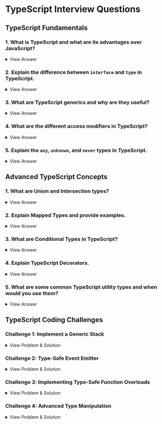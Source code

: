 # TypeScript Interview Questions

## TypeScript Fundamentals

### 1. What is TypeScript and what are its advantages over JavaScript?

<details>
<summary>View Answer</summary>

TypeScript is a strongly-typed, object-oriented, compiled language that is a superset of JavaScript. Advantages include:

- Static type checking at compile time
- Better IDE support with autocompletion and intellisense
- Early detection of errors
- Explicit interfaces and type definitions
- Better code organization with modules and namespaces
- Support for the latest ECMAScript features
- Improved maintainability for large codebases
</details>

### 2. Explain the difference between `interface` and `type` in TypeScript.

<details>
<summary>View Answer</summary>

Both `interface` and `type` are used for defining custom types, but they have some differences:

**Interfaces:**

- Can be extended using `extends` keyword
- Can be implemented by classes
- Can be merged when declared multiple times (declaration merging)
- Primarily used for object shapes

**Types:**

- Can create union and intersection types
- Can create mapped types and conditional types
- Can create tuple and array types more easily
- Can create utility types
- Can represent primitives, unions, and more complex types

```typescript
// Interface
interface User {
  name: string;
  age: number;
}

interface Employee extends User {
  employeeId: number;
}

// Type
type Point = {
  x: number;
  y: number;
};

type ID = string | number;
type UserOrPoint = User | Point;
```

</details>

### 3. What are TypeScript generics and why are they useful?

<details>
<summary>View Answer</summary>

Generics allow you to create reusable components that work with a variety of types rather than a single one. They provide a way to make components work with any data type and not restrict to one.

Benefits include:

- Type safety while maintaining flexibility
- Code reusability
- Reducing the need for type casting
- Self-documenting code that conveys intent

```typescript
// Generic function
function identity<T>(arg: T): T {
  return arg;
}

// Usage
let output1 = identity<string>("myString"); // type of output will be 'string'
let output2 = identity(123); // type argument inferred as number

// Generic interface
interface Collection<T> {
  add(item: T): void;
  get(index: number): T;
  size(): number;
}

// Generic class
class List<T> implements Collection<T> {
  private items: T[] = [];

  add(item: T): void {
    this.items.push(item);
  }

  get(index: number): T {
    return this.items[index];
  }

  size(): number {
    return this.items.length;
  }
}
```

</details>

### 4. What are the different access modifiers in TypeScript?

<details>
<summary>View Answer</summary>

TypeScript has three access modifiers:

- `public`: (default) Accessible from anywhere
- `private`: Accessible only within the class
- `protected`: Accessible within the class and its subclasses

There's also:

- `readonly`: Properties marked as readonly can only be assigned during initialization
- TypeScript 4.0+ introduces `#` private fields (ECMAScript private fields)

```typescript
class Employee {
  public name: string;
  private ssn: string;
  protected department: string;
  readonly employeeId: number;
  #secretKey: string; // ECMAScript private field

  constructor(name: string, ssn: string, department: string, id: number) {
    this.name = name;
    this.ssn = ssn;
    this.department = department;
    this.employeeId = id;
    this.#secretKey = "generated-secret";
  }
}
```

</details>

### 5. Explain the `any`, `unknown`, and `never` types in TypeScript.

<details>
<summary>View Answer</summary>

- `any`: Represents any JavaScript value without type-checking. It effectively opts out of type checking.
- `unknown`: Similar to `any` but safer, as it requires type checking or assertion before performing operations on the values.
- `never`: Represents values that never occur. Used for functions that never return (always throw or have infinite loops) or as the type of a variable that can never have a value.

```typescript
// any
let anyValue: any = 42;
anyValue.toString(); // No error

// unknown
let unknownValue: unknown = 42;
// unknownValue.toString();  // Error: Object is of type 'unknown'
if (typeof unknownValue === "number") {
  unknownValue.toFixed(); // OK, type narrowing applied
}

// never
function throwError(message: string): never {
  throw new Error(message);
}

function infiniteLoop(): never {
  while (true) {}
}
```

</details>

## Advanced TypeScript Concepts

### 1. What are Union and Intersection types?

<details>
<summary>View Answer</summary>

- **Union types** (`|`) represent values that could be one of several types. A value has a union type when it could be one of the specified types.
- **Intersection types** (`&`) combine multiple types into one, allowing you to add together existing types to get a single type with all features.

```typescript
// Union type
type StringOrNumber = string | number;
let value: StringOrNumber = "hello";
value = 42; // Also valid

// Intersection type
type Employee = {
  id: number;
  name: string;
};

type Manager = {
  employees: Employee[];
  department: string;
};

type ManagerWithEmployeeInfo = Employee & Manager;

const manager: ManagerWithEmployeeInfo = {
  id: 1,
  name: "John",
  employees: [],
  department: "Engineering",
};
```

</details>

### 2. Explain Mapped Types and provide examples.

<details>
<summary>View Answer</summary>

Mapped types allow you to create new types based on old ones by transforming properties. They are built on the syntax for index signatures.

```typescript
// Basic mapped type
type Readonly<T> = {
  readonly [P in keyof T]: T[P];
};

// Usage
interface Person {
  name: string;
  age: number;
}

const readonlyPerson: Readonly<Person> = {
  name: "John",
  age: 30,
};

// readonlyPerson.name = "Jane"; // Error: Cannot assign to 'name' because it is a read-only property

// More complex mapped type with modifiers
type Optional<T> = {
  [P in keyof T]?: T[P];
};

type Nullable<T> = {
  [P in keyof T]: T[P] | null;
};
```

</details>

### 3. What are Conditional Types in TypeScript?

<details>
<summary>View Answer</summary>

Conditional types select one of two possible types based on a condition. They help to model the relationship between types in a more expressive way.

```typescript
type TypeName<T> = T extends string
  ? "string"
  : T extends number
  ? "number"
  : T extends boolean
  ? "boolean"
  : T extends undefined
  ? "undefined"
  : T extends Function
  ? "function"
  : "object";

type T0 = TypeName<string>; // "string"
type T1 = TypeName<"a">; // "string"
type T2 = TypeName<true>; // "boolean"
type T3 = TypeName<() => void>; // "function"
type T4 = TypeName<string[]>; // "object"

// Distributive conditional types
type NonNullable<T> = T extends null | undefined ? never : T;
type T5 = NonNullable<string | number | undefined>; // string | number
```

</details>

### 4. Explain TypeScript Decorators.

<details>
<summary>View Answer</summary>

Decorators are a special kind of declaration that can be attached to classes, methods, accessors, properties, or parameters. They are functions that can modify the behavior of the decorated item.

```typescript
// Method Decorator
function log(target: any, key: string, descriptor: PropertyDescriptor) {
  const originalMethod = descriptor.value;

  descriptor.value = function (...args: any[]) {
    console.log(`Calling ${key} with`, args);
    return originalMethod.apply(this, args);
  };

  return descriptor;
}

// Class Decorator
function sealed(constructor: Function) {
  Object.seal(constructor);
  Object.seal(constructor.prototype);
}

// Usage
@sealed
class Person {
  constructor(public name: string) {}

  @log
  greet(message: string) {
    return `${this.name} says: ${message}`;
  }
}
```

</details>

### 5. What are some common TypeScript utility types and when would you use them?

<details>
<summary>View Answer</summary>

TypeScript provides several utility types to help with common type transformations:

- `Partial<T>`: Makes all properties in T optional
- `Required<T>`: Makes all properties in T required
- `Readonly<T>`: Makes all properties in T readonly
- `Record<K, T>`: Creates a type with properties of type K and values of type T
- `Pick<T, K>`: Creates a type by picking the set of properties K from T
- `Omit<T, K>`: Creates a type by omitting the set of properties K from T
- `Exclude<T, U>`: Excludes from T those types that are assignable to U
- `Extract<T, U>`: Extracts from T those types that are assignable to U
- `NonNullable<T>`: Removes null and undefined from T
- `ReturnType<T>`: Obtains the return type of a function type
- `Parameters<T>`: Obtains the parameter types of a function type

```typescript
interface User {
  id: number;
  name: string;
  email: string;
  active: boolean;
}

// Make all fields optional
type PartialUser = Partial<User>;
// { id?: number; name?: string; email?: string; active?: boolean; }

// Pick specific fields
type UserCredentials = Pick<User, "email" | "id">;
// { email: string; id: number; }

// Omit specific fields
type PublicUser = Omit<User, "email">;
// { id: number; name: string; active: boolean; }

// Create a map of users
type UserMap = Record<string, User>;
// { [key: string]: User }
```

</details>

## TypeScript Coding Challenges

### Challenge 1: Implement a Generic Stack

<details>
<summary>View Problem & Solution</summary>

**Problem:** Implement a generic stack data structure with `push`, `pop`, `peek`, and `isEmpty` methods.

**Solution:**

```typescript
class Stack<T> {
  private items: T[] = [];

  push(item: T): void {
    this.items.push(item);
  }

  pop(): T | undefined {
    return this.items.pop();
  }

  peek(): T | undefined {
    return this.items[this.items.length - 1];
  }

  isEmpty(): boolean {
    return this.items.length === 0;
  }

  size(): number {
    return this.items.length;
  }
}

// Usage
const numberStack = new Stack<number>();
numberStack.push(1);
numberStack.push(2);
console.log(numberStack.peek()); // 2
console.log(numberStack.pop()); // 2
console.log(numberStack.size()); // 1
```

</details>

### Challenge 2: Type-Safe Event Emitter

<details>
<summary>View Problem & Solution</summary>

**Problem:** Create a type-safe event emitter that ensures event handlers receive the correct argument types based on the event name.

**Solution:**

```typescript
type EventMap = {
  [eventName: string]: any;
};

class TypedEventEmitter<T extends EventMap> {
  private listeners: { [K in keyof T]?: Array<(data: T[K]) => void> } = {};

  on<K extends keyof T>(event: K, listener: (data: T[K]) => void): void {
    if (!this.listeners[event]) {
      this.listeners[event] = [];
    }
    this.listeners[event]!.push(listener);
  }

  emit<K extends keyof T>(event: K, data: T[K]): void {
    const eventListeners = this.listeners[event];
    if (eventListeners) {
      eventListeners.forEach((listener) => listener(data));
    }
  }

  off<K extends keyof T>(event: K, listener: (data: T[K]) => void): void {
    const eventListeners = this.listeners[event];
    if (eventListeners) {
      this.listeners[event] = eventListeners.filter((l) => l !== listener);
    }
  }
}

// Usage
interface AppEvents {
  userLoggedIn: { userId: string; timestamp: number };
  buttonClicked: { buttonId: string; x: number; y: number };
  formSubmitted: { formData: Record<string, string> };
}

const eventEmitter = new TypedEventEmitter<AppEvents>();

eventEmitter.on("userLoggedIn", (data) => {
  console.log(`User ${data.userId} logged in at ${data.timestamp}`);
});

eventEmitter.emit("userLoggedIn", {
  userId: "user-123",
  timestamp: Date.now(),
});
```

</details>

### Challenge 3: Implementing Type-Safe Function Overloads

<details>
<summary>View Problem & Solution</summary>

**Problem:** Create a function that can properly handle different parameter types with appropriate return types.

**Solution:**

```typescript
// Function overloads
function process(input: number): number;
function process(input: string): string;
function process(input: boolean): boolean;
function process(input: number[]): number;

// Implementation
function process(
  input: number | string | boolean | number[]
): number | string | boolean {
  if (typeof input === "number") {
    return input * 2;
  } else if (typeof input === "string") {
    return input.toUpperCase();
  } else if (typeof input === "boolean") {
    return !input;
  } else if (Array.isArray(input)) {
    return input.reduce((sum, num) => sum + num, 0);
  }
  throw new Error("Invalid input type");
}

// Usage
const result1 = process(10); // 20
const result2 = process("hello"); // 'HELLO'
const result3 = process(true); // false
const result4 = process([1, 2, 3]); // 6
```

</details>

### Challenge 4: Advanced Type Manipulation

<details>
<summary>View Problem & Solution</summary>

**Problem:** Write a type utility that extracts the exact return type from a function, including promises.

**Solution:**

```typescript
// Unwrap promise types
type Awaited<T> = T extends Promise<infer U> ? Awaited<U> : T;

// Get exact return type, including promises
type ExactReturnType<T extends (...args: any) => any> = Awaited<ReturnType<T>>;

// Examples
async function fetchUser() {
  return { id: 1, name: "John" };
}

async function fetchPosts() {
  return Promise.resolve([
    { id: 1, title: "Post 1" },
    { id: 2, title: "Post 2" },
  ]);
}

function getNow() {
  return new Date();
}

// Results
type User = ExactReturnType<typeof fetchUser>; // { id: number; name: string }
type Posts = ExactReturnType<typeof fetchPosts>; // { id: number; title: string }[]
type Now = ExactReturnType<typeof getNow>; // Date
```

</details>
